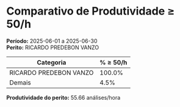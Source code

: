 # Comparativo de Produtividade ≥ 50/h

**Período:** 2025-06-01 a 2025-06-30  
**Perito:** RICARDO PREDEBON VANZO

| Categoria | % ≥ 50/h |
|-----------|-------------------|
| RICARDO PREDEBON VANZO | 100.0% |
| Demais    | 4.5% |

**Produtividade do perito:** 55.66 análises/hora
